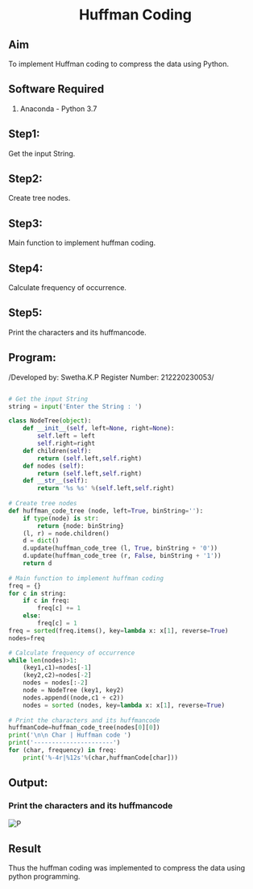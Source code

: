 
# <p align="center"> Huffman Coding</p>
## Aim
To implement Huffman coding to compress the data using Python.

## Software Required
1. Anaconda - Python 3.7

## Step1:
Get the input String.
## Step2:
Create tree nodes.
## Step3:
Main function to implement huffman coding.
## Step4:
Calculate frequency of occurrence.
## Step5:
Print the characters and its huffmancode.
## Program:
/Developed by: Swetha.K.P
Register Number: 212220230053/

```python

# Get the input String
string = input('Enter the String : ')

class NodeTree(object):
    def __init__(self, left=None, right=None): 
        self.left = left
        self.right=right
    def children(self):
        return (self.left,self.right)
    def nodes (self):
        return (self.left,self.right)
    def __str__(self):
        return '%s %s' %(self.left,self.right)
        
# Create tree nodes
def huffman_code_tree (node, left=True, binString=''):
    if type(node) is str:
        return {node: binString}
    (l, r) = node.children()
    d = dict()
    d.update(huffman_code_tree (l, True, binString + '0'))
    d.update(huffman_code_tree (r, False, binString + '1'))
    return d
    
# Main function to implement huffman coding
freq = {}
for c in string:
    if c in freq:
        freq[c] += 1
    else:
        freq[c] = 1
freq = sorted(freq.items(), key=lambda x: x[1], reverse=True)
nodes=freq

# Calculate frequency of occurrence
while len(nodes)>1:
    (key1,c1)=nodes[-1]
    (key2,c2)=nodes[-2]
    nodes = nodes[:-2]
    node = NodeTree (key1, key2)
    nodes.append((node,c1 + c2))
    nodes = sorted (nodes, key=lambda x: x[1], reverse=True)
    
# Print the characters and its huffmancode
huffmanCode=huffman_code_tree(nodes[0][0])
print('\n\n Char | Huffman code ') 
print('----------------------')
for (char, frequency) in freq:
    print('%-4r|%12s'%(char,huffmanCode[char]))
```
## Output:

### Print the characters and its huffmancode
![P](https://user-images.githubusercontent.com/75235704/174434279-dec5f9f2-1ad7-4a90-b555-47d1cd2ad979.PNG)

## Result
Thus the huffman coding was implemented to compress the data using python programming.
